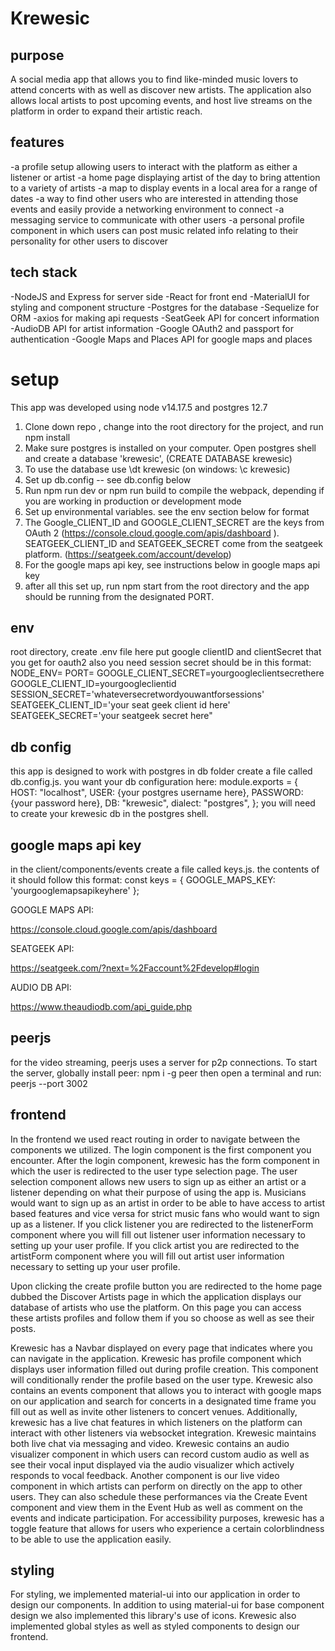 # Krewesic
## purpose
A social media app that allows you to find like-minded music lovers to attend concerts with as well as discover new artists.  The application also allows local artists to post upcoming events, and host  live streams on the platform in order to expand their artistic reach.
## features
-a profile setup allowing users to interact with the platform as either a listener or artist
-a home page displaying artist of the day to bring attention to a variety of artists
-a map to display events in a local area for a range of dates
-a way to find other users who are interested in attending those events and easily provide a networking environment to connect
-a messaging service to communicate with other users
-a personal profile component in which users can post music related info relating to their personality for other users to discover
## tech stack
-NodeJS and Express for server side
-React for front end
-MaterialUI for styling and component structure
-Postgres for the database
-Sequelize for ORM
-axios for making api requests
-SeatGeek API for concert information
-AudioDB API for artist information
-Google OAuth2 and passport for authentication
-Google Maps and Places API for google maps and places
# setup
This app was developed using node v14.17.5 and postgres 12.7
1. Clone down repo , change into the root directory for the project, and run npm install
2. Make sure postgres is installed on your computer.  Open postgres shell and create a database 'krewesic',  (CREATE DATABASE krewesic)
3. To use the database use \dt krewesic (on windows: \c krewesic)
4. Set up db.config -- see db.config below
5. Run npm run dev or npm run build to compile the webpack, depending if you are working in production or development mode
6. Set up environmental variables.  see the env section below for format
7. The Google_CLIENT_ID and GOOGLE_CLIENT_SECRET are the keys from OAuth 2 (https://console.cloud.google.com/apis/dashboard
).  SEATGEEK_CLIENT_ID and SEATGEEK_SECRET come from the seatgeek platform. (https://seatgeek.com/account/develop)
8. For the google maps api key, see instructions below in google maps api key
9. after all this set up, run npm start from the root directory and the app should be running from the designated PORT.
## env
  root directory, create .env  file
   here put google clientID and clientSecret that you get for oauth2
 also you need session secret
 should be in this format:
  NODE_ENV=<development or production>
  PORT=<choose your port>
  GOOGLE_CLIENT_SECRET=yourgoogleclientsecrethere
  GOOGLE_CLIENT_ID=yourgoogleclientid
  SESSION_SECRET='whateversecretwordyouwantforsessions'
  SEATGEEK_CLIENT_ID='your seat geek client id here'
  SEATGEEK_SECRET='your seatgeek secret here"
## db config
this app is designed to work with postgres
in db folder create a file called db.config.js.  you want your db configuration here:
module.exports = {
  HOST: "localhost",
  USER: {your postgres username here},
  PASSWORD: {your password here},
  DB: "krewesic",
  dialect: "postgres",
};
you will need to create your krewesic db in the postgres shell.
## google maps api key
in the client/components/events create a file called keys.js. the contents of it should follow this format:
const keys = {
  GOOGLE_MAPS_KEY: 'yourgooglemapsapikeyhere'
};

GOOGLE MAPS API:

https://console.cloud.google.com/apis/dashboard

SEATGEEK API:

https://seatgeek.com/?next=%2Faccount%2Fdevelop#login

AUDIO DB API:

https://www.theaudiodb.com/api_guide.php


## peerjs
for the video streaming, peerjs uses a server for p2p connections.  To start the server, globally install peer:
npm i -g peer   then open a terminal and run:  peerjs --port 3002

## frontend
In the frontend we used react routing in order to navigate between the components we utilized.
The login component is the first component you encounter. After the login component, krewesic has the form component in which
the user is redirected to the user type selection page. The user selection component allows new users to sign up as either an artist or a listener depending on what their purpose of using the app is. Musicians would want to sign up as an artist in order to be able to have access to artist based features and vice versa for strict music fans who would want to sign up as a listener. If you click listener you are redirected to the listenerForm component where you will fill out listener user information necessary to setting up your user profile. If you click artist you are redirected to the artistForm component where you will fill out artist user information necessary to setting up your user profile.

Upon clicking the create profile button you are redirected to the home page dubbed the Discover Artists page in which the application displays our database of artists who use the platform. On this page you can access these artists profiles and follow them if you so choose as well as see their posts.

Krewesic has a Navbar displayed on every page that indicates where you can navigate in the application. Krewesic has profile component which displays user information filled out during profile creation. This component will conditionally render the profile based on the user type. Krewesic also contains an events component that allows you to interact with google maps on our application and search for concerts in a designated time frame you fill out as well as invite other listeners to concert venues. Additionally, krewesic has a live chat features in which listeners on the platform can interact with other listeners via websocket integration. Krewesic maintains both live chat via messaging and video. Krewesic contains an audio visualizer component in which users can record custom audio as well as see their vocal input displayed via the audio visualizer which actively responds to vocal feedback. Another component is our live video component in which artists can perform on directly on the app to other users. They can also schedule these performances via the Create Event component and view them in the Event Hub as well as comment on the events and indicate participation. For accessibility purposes, krewesic has a toggle feature that allows for users who experience a certain colorblindness to be able to use the application easily.


## styling
For styling, we implemented material-ui into our application in order to design our components. In addition to using material-ui for base component design we also implemented this library's use of icons. Krewesic also implemented global styles as well as styled components to design our frontend.

